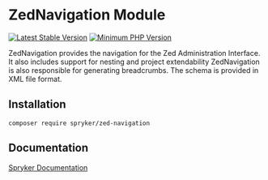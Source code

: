 # ZedNavigation Module
[![Latest Stable Version](https://poser.pugx.org/spryker/zed-navigation/v/stable.svg)](https://packagist.org/packages/spryker/zed-navigation)
[![Minimum PHP Version](https://img.shields.io/badge/php-%3E%3D%208.3-8892BF.svg)](https://php.net/)

ZedNavigation provides the navigation for the Zed Administration Interface. It also includes support for nesting and project extendability ZedNavigation is also responsible for generating breadcrumbs. The schema is provided in XML file format.

## Installation

```
composer require spryker/zed-navigation
```

## Documentation

[Spryker Documentation](https://docs.spryker.com)
